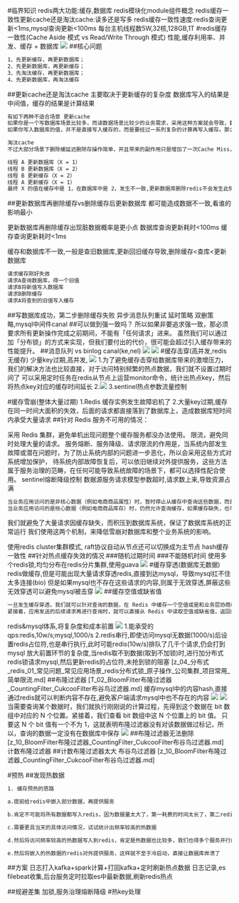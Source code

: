 #临界知识
redis两大功能:缓存,数据库
redis模块化module组件概念
redis缓存一致性更新cache还是淘汰cache:读多还是写多
redis缓存一致性速度:redis查询更新<1ms,mysql查询更新<100ms
每台主机线程数5W,32核,128GB,1T
#redis缓存一致性(Cache Aside 模式 vs Read/Write Through 模式)
[](https://juejin.cn/post/6964531365643550751)
[](https://time.geekbang.org/column/article/213230)
性能,缓存利用率、并发、缓存 + 数据库
![](.z_04_分布式_redis_01_缓存问题_缓存一致性_缓存穿透_缓存击穿_缓存雪崩_预热_布隆过滤器&优化_热key处理_images/67c719d7.png)
##核心问题
```asp
1、先更新缓存，再更新数据库；
2、先更新数据库，再更新缓存；
3、先淘汰缓存，再更新数据库；
4、先更新数据库，再淘汰缓存
```
##更新cache还是淘汰cache
主要取决于更新缓存的复杂度
数据库写入的结果是中间值，缓存的结果是计算结果
```asp
有如下两种不适合场景 更新cache
如果你是一个写数据库场景比较多，而读数据场景比较少的业务需求，采用这种方案就会导致，数据压根还没读到，缓存就被频繁的更新，浪费性能
如果你写入数据库的值，并不是直接写入缓存的，而是要经过一系列复杂的计算再写入缓存。那么，每次写入数据库后，都再次计算写入缓存的值，无疑是也浪费性能的
```
```asp
淘汰cache
不过大部分场景下删除缓延迟删除存操作简单，并且带来的副作用只是增加了一次Cache Miss，建议作为通用的处理方式
```
```asp
线程 A 更新数据库（X = 1）
线程 B 更新数据库（X = 2）
线程 B 更新缓存（X = 2）
线程 A 更新缓存（X = 1）
最终 X 的值在缓存中是 1，在数据库中是 2，发生不一致,更新数据库删除redis不会发生此情况
```

##更新数据库再删除缓存vs删除缓存后更新数据库
都可能造成数据不一致,看谁的影响最小

更新数据库再删除缓存出现脏数据概率是更小点
数据库查询更新耗时<100ms
缓存查询更新耗时<1ms

缓存和数据库不一致,一般是查旧数据库,更新回旧缓存导致,删除缓存<查库<更新数据库

```asp
请求缓存刚好失效
请求A查询数据库，得一个旧值
请求B将新值写入数据库
请求B删除缓存
请求A将查到的旧值写入缓存
```
[](https://note.dolyw.com/cache/00-DataBaseConsistency.html#%E5%85%88%E6%9B%B4%E6%96%B0%E6%95%B0%E6%8D%AE%E5%BA%93-%E5%86%8D%E5%88%A0%E9%99%A4%E7%BC%93%E5%AD%98)
##写数据库成功，第二步删除缓存失败
异步消息队列重试 延时策略 双删策略,mysql中间件canal
[](https://developer.aliyun.com/article/712285)
[](https://mp.weixin.qq.com/s/4W7vmICGx6a_WX701zxgPQ)
##可以做到强一致吗？
所以如果非要追求强一致，那必须要求所有更新操作完成之前期间，不能有「任何请求」进来。
虽然我们可以通过加「分布锁」的方式来实现，但我们要付出的代价，很可能会超过引入缓存带来的性能提升。
##消息队列 vs binlog canal(ke,nel)
![](.z_04_分布式_redis_01_缓存问题_缓存一致性_缓存穿透_缓存击穿_缓存雪崩_预热_布隆过滤器&优化_热key处理_images/0b4a571e.png)
![](.z_04_分布式_redis_01_缓存问题_缓存一致性_缓存穿透_缓存击穿_缓存雪崩_预热_布隆过滤器&优化_热key处理_images/c571c692.png)
[](https://time.geekbang.org/column/article/217593)
#缓存击穿(高并发,redis无缓存)
[](https://segmentfault.com/a/1190000039300423)
[](https://juejin.cn/post/6844903986475057165)
少量key过期,高并发,
![](.z_04_分布式_redis_01_缓存问题_缓存穿透_缓存击穿_缓存雪崩_布隆过滤器&优化_images/1a3c8f52.png)
1.为了避免缓存击穿给数据库带来的激增压力，我们的解决方法也比较直接，对于访问特别频繁的热点数据，我们就不设置过期时间了
可以采用定时任务在redis从节点上运营monitor命令，统计出热点key，然后将热点key对应的缓存时间延长
2.![](.z_04_分布式_redis_01_缓存问题_缓存一致性_缓存穿透_缓存击穿_缓存雪崩_布隆过滤器&优化_images/edc39449.png)
3.sentinel热点参数流量控制

#缓存雪崩(整体大量过期)
[](https://minichou.github.io/2016/04/20/%E7%BC%93%E5%AD%98%E7%A9%BF%E9%80%8F%E5%8F%8A%E9%9B%AA%E5%B4%A9%E4%B9%8B%E5%B8%B8%E8%A7%81%E8%A7%A3%E5%86%B3%E6%96%B9%E6%A1%88/#%E5%A6%82%E4%BD%95%E9%98%B2%E6%AD%A2%E9%9B%AA%E5%B4%A9%E5%8F%91%E7%94%9F)
1.Redis 缓存实例发生故障宕机了
2.大量key过期,缓存在同一时间大面积的失效，后面的请求都直接落到了数据库上，造成数据库短时间内承受大量请求
##针对 Redis 服务不可用的情况：

采用 Redis 集群，避免单机出现问题整个缓存服务都没办法使用。
限流，避免同时处理大量的请求。
服务熔断、服务降级、请求限流的作用是，当系统内部发生故障或潜在问题时，为了防止系统内部的问题进一步恶化，所以会采用这些方式对系统增加保护，
待系统内部故障恢复后，可以依旧继续对外提供服务，这些方法属于服务治理的范畴，在任何可能导致系统故障的场景下，都可以选择性配合使用。
sentinel熔断降级控制
数据源服务请求模型参数超时,请求数上来,导致资源占满
```asp
当业务应用访问的是非核心数据（例如电商商品属性）时，暂时停止从缓存中查询这些数据，而是直接返回预定义信息、空值或是错误信息；
当业务应用访问的是核心数据（例如电商商品库存）时，仍然允许查询缓存，如果缓存缺失，也可以继续通过数据库读取。
```
我们就避免了大量请求因缓存缺失，而积压到数据库系统，保证了数据库系统的正常运行
我们使用这两个机制，来降低雪崩对数据库和整个业务系统的影响。

使用redis cluster集群模式,
raft协议自动从节点还可以切换成为主节点
hash缓存一致性
##针对热点缓存失效的情况
###随机过期时间
###不能随机时间
使用多个redis锁,均匀分布在redis分片集群,使用guava
![](.z_04_分布式_redis_01_缓存问题_缓存一致性_缓存穿透_缓存击穿_缓存雪崩_布隆过滤器&优化_images/05b08c6c.png)
#缓存穿透(数据库无数据)
redis做缓存,但是可能出现大量请求穿透redis,直接到达mysql，导致mysql扛不住太多连接(bio)
但是如果mysql也不存在这些请求的内容,则属于无效穿透,屏蔽这些无效穿透可以避免mysql被击穿
![](.z_04_分布式_redis_01_缓存问题_缓存穿透_缓存击穿_缓存雪崩_布隆过滤器&优化_images/4b7a1b99.png)
##缓存空值或缺省值
```asp
一旦发生缓存穿透，我们就可以针对查询的数据，在 Redis 中缓存一个空值或是和业务层协商确定的缺省值（例如，库存的缺省值可以设为 0）。
紧接着，应用发送的后续请求再进行查询时，就可以直接从 Redis 中读取空值或缺省值，返回给业务应用了，避免了把大量请求发送给数据库处理，保持了数据库的正常运行。
```
redis&mysql体系,将复杂度和成本前置
![](.z_04_分布式_redis_01_常见问题_常见应用场景_redis分布式锁_原子操作_公司集群_项目常用_简单限流_images/94b1d3ed.png)
1.能承受的qps:redis,10w/s;mysql,1000/s
2.redis串行,即使访问mysql无数据(1000/s)后设置redis占位符,也是串行执行,此时可能redis(10w/s)排队了几千个请求,仍会打到mysql
    放大前置环节的复杂度,当redis取不到数据(取到不加锁)时,进行加分布式redis锁请求mysql,然后更新redis的占位符,未抢到锁的阻塞
[z_04_分布式_redis_01_常见问题_常见应用场景_redis分布式锁_原子操作_公司集群_项目常用_简单限流.md]
##布隆过滤器
[T_02_BloomFilter布隆过滤器_CountingFilter_CukcooFilter布谷鸟过滤器.md]
缓存mysql中的内容hash,直接通过redis就可以判断内容不存在,避免客户端请求mysql中也不存在的内容
![](.z_04_分布式_redis_01_缓存穿透_布隆过滤器&优化__images/c0c18252.png)
![](.z_04_分布式_redis_01_缓存穿透_布隆过滤器&优化__images/1fa664cd.png)
[](https://github.com/RedisBloom/RedisBloom#use-redisbloom-with-redis-cli)
当需要查询某个数据时，我们就执行刚刚说的计算过程，先得到这个数据在 bit 数组中对应的 N 个位置。紧接着，我们查看 bit 数组中这 N 个位置上的 bit 值。
只要这 N 个 bit 值有一个不为 1，这就表明布隆过滤器没有对该数据做过标记，所以，查询的数据一定没有在数据库中保存
![](.z_04_分布式_redis_01_缓存问题_缓存一致性_缓存穿透_缓存击穿_缓存雪崩_布隆过滤器&优化_images/c92212ec.png)
##布隆过滤器无法删除
[z_10_BloomFilter布隆过滤器_CountingFilter_CukcooFilter布谷鸟过滤器.md]
计数布隆过滤器
##计数布隆过滤器太大
布谷鸟过滤器
[z_10_BloomFilter布隆过滤器_CountingFilter_CukcooFilter布谷鸟过滤器.md]


#预热
##发现热数据
```asp
1. 缓存预热的思路

a.提前给redis中嵌入部分数据，再提供服务

b.肯定不可能将所有数据都写入redis，因为数据量太大了，第一耗费的时间太长了，第二redis根本就容纳不下所有的数据

c.需要更具当天的具体访问情况，试试统计出频率较高的热数据

d.然后将访问频率较高的热数据写入到redis，肯定是热数据也比较多，我们也得多个服务并行的读取数据去写，并行的分布式的缓存预热

e.然后将嵌入的热数据的redis对外提供服务，这样就不至于冷启动，直接让数据库奔溃了

```

##方案
日志打入kafka+spark计算+打回kafka+定时刷新热点数据
日志记录,es filebeat收集,后台服务定时拉取es中最新数据,刷新redis热点

##规避差集
加锁,服务治理熔断降级
#热key处理
[](https://help.aliyun.com/document_detail/353223.html)
